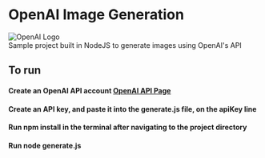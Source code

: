 # OpenAI Image Generation 

![OpenAI Logo](https://upload.wikimedia.org/wikipedia/commons/thumb/4/4d/OpenAI_Logo.svg/320px-OpenAI_Logo.svg.png)
<br>
Sample project built in NodeJS to generate images using OpenAI's API

## To run

#### Create an OpenAI API account [OpenAI API Page](https://openai.com/api/)
#### Create an API key, and paste it into the generate.js file, on the apiKey line
#### Run npm install in the terminal after navigating to the project directory
#### Run node generate.js
